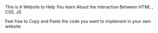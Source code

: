 This is A Website to Help You learn About the interaction Between HTML , CSS, JS


Feel free to Copy and Paste the code you want to implement in your own website
